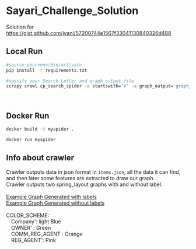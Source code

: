 # Sayari_Challenge_Solution

Solution for https://gist.github.com/jvani/57200744e1567f33041130840326d488
## Local Run

```bash
#source yourvenv/bin/activate
pip install -r requirements.txt
```

```bash
#specify your Search Letter and graph output file
scrapy crawl cp_search_spider -a startswith='X' -a graph_output='graph_X.png' -O items.json --logfile output.log
```
<br>

## Docker Run

```bash
docker build -t myspider .
```

```bash
docker run myspider
```

## Info about crawler
Crawler outputs data in json format in `items.json`, all the data it can find, and then later some features are extracted to draw our graph.  
Crawler outputs two spring_layout graphs with and without label.
<br>
<br>
[Example Graph Generated with labels](https://github.com/mnabil/sayari_challenge_solution/blob/main/graph_X.png)
<br>
[Example Graph Generated without labels](https://github.com/mnabil/sayari_challenge_solution/blob/main/nolabel_graph_X.png)
<br>
<br>
COLOR_SCHEME:<br>
&emsp;Company':  light Blue <br>
&emsp;OWNER' : Green <br>
&emsp;COMM_REG_AGENT : Orange<br>
&emsp;REG_AGENT': Pink <br>
